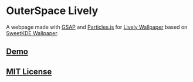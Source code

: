 # OuterSpace Lively

A webpage made with [GSAP](https://greensock.com/gsap/) and [Particles.js](https://github.com/VincentGarreau/particles.js) for [Lively Wallpaper](https://github.com/rocksdanister/lively) based on [SweetKDE Wallpaper](https://store.kde.org/p/1309907/).

## [Demo](https://venombigbozz.github.io/OuterSpace-Lively/)
## [MIT License](LICENSE)
